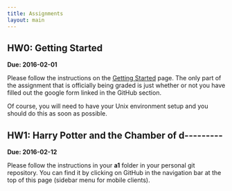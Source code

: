 ```yaml
---
title: Assignments
layout: main
---
```


## HW0: Getting Started
**Due: 2016-02-01**

Please follow the instructions on the [Getting Started](getting_started.html) page.  The only
part of the assignment that is officially being graded is just whether or not you have filled
out the google form linked in the GitHub section.

Of course, you will need to have your Unix environment setup and you should do this as soon
as possible.

## HW1: Harry Potter and the Chamber of d---------
**Due: 2016-02-12**

Please follow the instructions in your **a1** folder in your personal git repository.  You can
find it by clicking on GitHub in the navigation bar at the top of this page (sidebar menu for
mobile clients).
